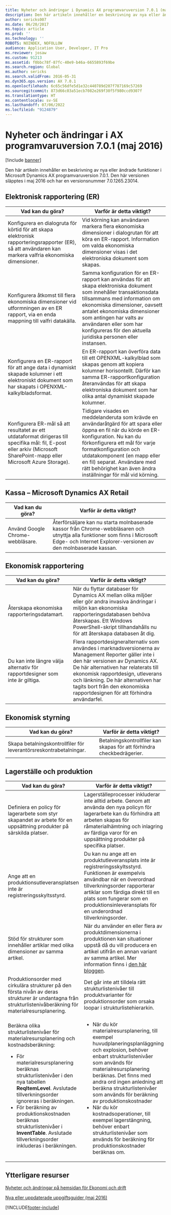 ```yaml
---
title: Nyheter och ändringar i Dynamics AX programvaruversion 7.0.1 (maj 2016)
description: Den här artikeln innehåller en beskrivning av nya eller ändrade funktioner i Microsoft Dynamics AX programvaruversion 7.0.1. Den här versionen släpptes i maj 2016 och har en versionsnummer 7.0.1265.23014.
author: sericks007
ms.date: 06/20/2017
ms.topic: article
ms.prod: ''
ms.technology: ''
ROBOTS: NOINDEX, NOFOLLOW
audience: Application User, Developer, IT Pro
ms.reviewer: josaw
ms.custom: 91213
ms.assetid: f0bbc78f-87fc-40e9-b46a-6655893f69be
ms.search.region: Global
ms.author: sericks
ms.search.validFrom: 2016-05-31
ms.dyn365.ops.version: AX 7.0.1
ms.openlocfilehash: 6c65c56dfe5d1e32c440789d207f787169c57269
ms.sourcegitcommit: 873d66c03a51ecb7082e269f30f5f980ccd9307f
ms.translationtype: HT
ms.contentlocale: sv-SE
ms.lasthandoff: 07/06/2022
ms.locfileid: "9124879"
---
```

# <a name="whats-new-or-changed-in-dynamics-ax-application-version-701-may-2016"></a>Nyheter och ändringar i AX programvaruversion 7.0.1 (maj 2016)

[!include [banner](../includes/banner.md)]

Den här artikeln innehåller en beskrivning av nya eller ändrade funktioner i Microsoft Dynamics AX programvaruversion 7.0.1. Den här versionen släpptes i maj 2016 och har en versionsnummer 7.0.1265.23014.

## <a name="electronic-reporting-er"></a>Elektronisk rapportering (ER)

| Vad kan du göra? | Varför är detta viktigt? |
|------------------|------------------------|
| Konfigurera en dialogruta för körtid för att skapa elektronisk rapporteringsrapporter (ER), så att användaren kan markera valfria ekonomiska dimensioner. | Vid körning kan användaren markera flera ekonomiska dimensioner i dialogrutan för att köra en ER-rapport. Information om valda ekonomiska dimensioner visas i det elektroniska dokument som skapas. |
| Konfigurera åtkomst till flera ekonomiska dimensioner vid utformningen av en ER rapport, via en enda mappning till valfri datakälla. | Samma konfiguration för en ER-rapport kan användas för att skapa elektroniska dokument som innehåller transaktionsdata tillsammans med information om ekonomiska dimensioner, oavsett antalet ekonomiska dimensioner som antingen har valts av användaren eller som har konfigureras för den aktuella juridiska personen eller instansen. |
| Konfigurera en ER-rapport för att ange data i dynamiskt skapade kolumner i ett elektroniskt dokument som har skapats i OPENXML-kalkylbladsformat. | En ER-rapport kan överföra data till ett OPENXML-kalkylblad som skapas genom att kopiera kolumner horisontellt. Därför kan samma ER-rapportkonfiguration återanvändas för att skapa elektroniska dokument som har olika antal dynamiskt skapade kolumner. |
| Konfigurera ER-mål så att resultatet av ett utdataformat dirigeras till specifika mål: fil, E-post eller arkiv (Microsoft SharePoint-mapp eller Microsoft Azure Storage). | Tidigare visades en meddelanderuta som krävde en användaråtgärd för att spara eller öppna en fil när du körde en ER-konfiguration. Nu kan du förkonfigurera ett mål för varje formatkonfiguration och utdatakomponent (en mapp eller en fil) separat. Användare med rätt behörighet kan även ändra inställningar för mål vid körning. |

## <a name="pos--microsoft-dynamics-ax-retail"></a>Kassa – Microsoft Dynamics AX Retail

| Vad kan du göra? | Varför är detta viktigt? |
|------------------|------------------------|
| Använd Google Chrome-webbläsare. | Återförsäljare kan nu starta molnbaserade kassor från Chrome-webbläsaren och utnyttja alla funktioner som finns i Microsoft Edge- och Internet Explorer-versionen av den molnbaserade kassan. |

## <a name="financial-reporting"></a>Ekonomisk rapportering

| Vad kan du göra? | Varför är detta viktigt? |
|------------------|------------------------|
| Återskapa ekonomiska rapporteringsdatamart. | När du flyttar databaser för Dynamics AX mellan olika miljöer eller gör andra invasiva ändringar i miljön kan ekonomiska rapporteringsdatabasen behöva återskapas. Ett Windows PowerShell-skript tillhandahålls nu för att återskapa databasen åt dig. |
| Du kan inte längre välja alternativ för rapportdesigner som inte är giltiga. | Flera rapportdesigneralternativ som användes i marknadsversionerna av Management Reporter gäller inte i den här versionen av Dynamics AX. De här alternativen har relaterats till ekonomisk rapportdesign, utleverans och länkning. De här alternativen har tagits bort från den ekonomiska rapportdesignen för att förhindra användarfel. |

## <a name="financial-management"></a>Ekonomisk styrning

| Vad kan du göra? | Varför är detta viktigt? |
|------------------|------------------------|
| Skapa betalningskontrollfiler för leverantörsreskontrabetalningar. | Betalningskontrollfiler kan skapas för att förhindra checkbedrägerier. |

## <a name="warehouse-and-production"></a>Lagerställe och produktion

<table>
<thead>
<tr>
<th>Vad kan du göra?</th>
<th>Varför är detta viktigt?</th>
</tr>
</thead>
<tbody>
<tr>
<td>Definiera en policy för lagerarbete som styr skapandet av arbete för en uppsättning produkter på särskilda platser.</td>
<td>Lagerställeprocesser inkluderar inte alltid arbete. Genom att använda den nya policyn för lagerarbete kan du förhindra att arbeten skapas för råmaterialhämtning och inlagring av färdiga varor för en uppsättning produkter på specifika platser.</td>
</tr>
<tr>
<td>Ange att en produktionsutleveransplatsen inte är registreringsskyltsstyrd.</td>
<td>Du kan nu ange att en produktutleveransplats inte är registreringsskyltsstyrd. Funktionen är exempelvis användbar när en överordnad tillverkningsorder rapporterar artiklar som färdiga direkt till en plats som fungerar som en produktionsinleveransplats för en underordnad tillverkningsorder.</td>
</tr>
<tr>
<td>Stöd för strukturer som innehåller artiklar med olika dimensioner av samma artikel.</td>
<td>När du använder en eller flera av produktdimensionerna i produktionen kan situationer uppstå då du vill producera en artikel utifrån en annan variant av samma artikel. Mer information finns i <a href="/archive/blogs/axmfg/support-for-boms-that-includes-items-with-different-product-dimensions-of-the-same-item">den här bloggen</a>.</td>
</tr>
<tr>
<td>Produktionsorder med cirkulära strukturer på den första nivån av deras strukturer är undantagna från strukturlistenivåberäkning för materialresursplanering.</td>
<td>Det går inte att tilldela rätt strukturlistenivåer till produktvarianter för produktionsorder som orsaka loopar i strukturlistehierarkin.</td>
</tr>
<tr>
<td>Beräkna olika strukturlistenivåer för materialresursplanering och kostnadsberäkning:
<ul>
<li>För materialresursplanering beräknas strukturlistenivåer i den nya tabellen <strong>ReqItemLevel</strong>. Avslutade tillverkningsorder ignoreras i beräkningen.</li>
<li>För beräkning av produktionskostnaden beräknas strukturlistenivåer i <strong>InventTable</strong>. Avslutade tillverkningsorder inkluderas i beräkningen.</li>
</ul>
</td>
<td>
<ul>
<li>När du kör materialresursplanering, till exempel huvudplaneringsplanläggning och explosion, behöver enbart strukturlistenivåer som används för materialresursplanering beräknas. Det finns med andra ord ingen anledning att beräkna strukturlistenivåer som används för beräkning av produktionskostnader</li>
<li>När du kör kostnadsoperationer, till exempel lagerstängning, behöver enbart strukturlistenivåer som används för beräkning för produktionskostnader beräknas om.</li>
</ul>
</td>
</tr>
</tbody>
</table>

## <a name="additional-resources"></a>Ytterligare resurser

[Nyheter och ändringar på hemsidan för Ekonomi och drift](whats-new-changed.md)

[Nya eller uppdaterade uppgiftsguider (maj 2016)](new-updated-task-guides-available-may-2016.md)


[!INCLUDE[footer-include](../../../includes/footer-banner.md)]
